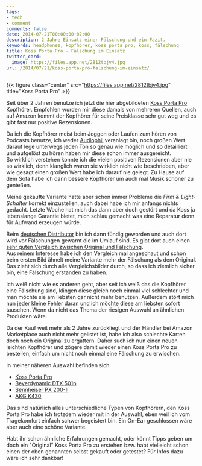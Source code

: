 ```yaml
---
tags:
- tech
- comment
comments: false
date: 2014-07-21T00:00:00+02:00
description: 2 Jahre Einsatz einer Fälschung und ein Fazit.
keywords: headphones, kopfhörer, koss porta pro, koss, fälschung
title: Koss Porta Pro - Fälschung im Einsatz
twitter_card:
  image: https://files.app.net/2812tbjv4.jpg
url: /2014/07/21/koss-porta-pro-falschung-im-einsatz/
---
```


{{< figure class="center" src="https://files.app.net/2812tbjv4.jpg" title="Koss Porta Pro" >}}

Seit über 2 Jahren benutze ich jetzt die hier abgebildeten [Koss Porta Pro](http://www.koss.com/en/products/headphones/on-ear-headphones/PortaPro__Porta_Pro_On_Ear_Headphone) Kopfhörer. Empfohlen wurden mir diese damals von mehreren Quellen, auch auf Amazon kommt der Kopfhörer für seine Preisklasse sehr gut weg und es gibt fast nur positive Rezensionen.  

Da ich die Kopfhörer meist beim Joggen oder Laufen zum hören von Podcasts benutze, ich weder [Audiophil](https://de.wikipedia.org/wiki/Audiophil) veranlagt bin, noch großen Wert darauf lege unterwegs jeden Ton so genau wie möglich und so detailliert und aufgelöst zu hören haben mir diese schon immer ausgereicht.  
So wirklich verstehen konnte ich die vielen positiven Rezensionen aber nie so wirklich, denn klanglich waren sie wirklich nicht wie beschrieben, aber wie gesagt einen großen Wert habe ich darauf nie gelegt. Zu Hause auf dem Sofa habe ich dann bessere Kopfhörer um auch mal Musik schöner zu genießen. 

Meine gekaufte Variante hatte aber schon immer Probleme die _Firm & Light-Schalter_ korrekt einzustellen, auch dabei habe ich mir anfangs nichts gedacht. Letzte Woche hat mich das dann aber doch gestört und da Koss ja lebenslange Garantie bietet, mich schlau gemacht was eine Reparatur denn für Aufwand erzeugen würde.

Beim [deutschen Distributor](http://www.koss.sound-magic.de) bin ich dann fündig geworden und auch dort wird vor Fälschungen gewarnt die im Umlauf sind. Es gibt dort auch einen [sehr guten Vergleich zwischen Original und Fälschung](http://www.koss.sound-magic.de/Service/Porta_Fake/porta_fake.html).  
Aus reinem Interesse habe ich den Vergleich mal angeschaut und schon beim ersten Bild ähnelt meine Variante mehr der Fälschung als dem Original. Das zieht sich durch alle Vergleichsbilder durch, so dass ich ziemlich sicher bin, eine Fälschung erstanden zu haben.

Ich weiß nicht wie es anderen geht, aber seit ich weiß das die Kopfhörer eine Fälschung sind, klingen diese gleich noch einmal viel schlechter und man möchte sie am liebsten gar nicht mehr benutzen. Außerdem stört mich nun jeder kleine Fehler daran und ich möchte diese am liebsten sofort tauschen. Wenn da nicht das Thema der riesigen Auswahl an ähnlichen Produkten wäre.

Da der Kauf weit mehr als 2 Jahre zurückliegt und der Händler bei Amazon Marketplace auch nicht mehr gelistet ist, habe ich also schlechte Karten doch noch ein Original zu ergattern. Daher such ich nun einen neuen leichten Kopfhörer und zögere damit wieder einen Koss Porta Pro zu bestellen, einfach um nicht noch einmal eine Fälschung zu erwischen.

In meiner näheren Auswahl befinden sich:

- [Koss Porta Pro](http://www.amazon.de/gp/product/B00001P4ZH/ref=as_li_ss_tl?ie=UTF8&camp=1638&creative=19454&creativeASIN=B00001P4ZH&linkCode=as2&tag=renblo07-21)
- [Beyerdynamic DTX 501p](http://www.amazon.de/gp/product/B0091TA5EW/ref=as_li_ss_tl?ie=UTF8&camp=1638&creative=19454&creativeASIN=B0091TA5EW&linkCode=as2&tag=renblo07-21)
- [Sennheiser PX 200-II](http://www.amazon.de/gp/product/B002VPDOHS/ref=as_li_ss_tl?ie=UTF8&camp=1638&creative=19454&creativeASIN=B002VPDOHS&linkCode=as2&tag=renblo07-21)
- [AKG K430](http://www.amazon.de/gp/product/B001F6ITD8/ref=as_li_ss_tl?ie=UTF8&camp=1638&creative=19454&creativeASIN=B001F6ITD8&linkCode=as2&tag=renblo07-21)

 Das sind natürlich alles unterschiedliche Typen von Kopfhörern, den Koss Porta Pro habe ich trotzdem wieder mit in der Auswahl, eben weil ich vom Tragekomfort einfach schwer begeistert bin. Ein On-Ear geschlossen wäre aber auch eine schöne Variante.

Habt ihr schon ähnliche Erfahrungen gemacht, oder könnt Tipps geben um doch ein "Original" Koss Porta Pro zu erstehen bzw. habt vielleicht schon einen der oben genannten selbst gekauft oder getestet? Für Infos dazu wäre ich sehr dankbar!

